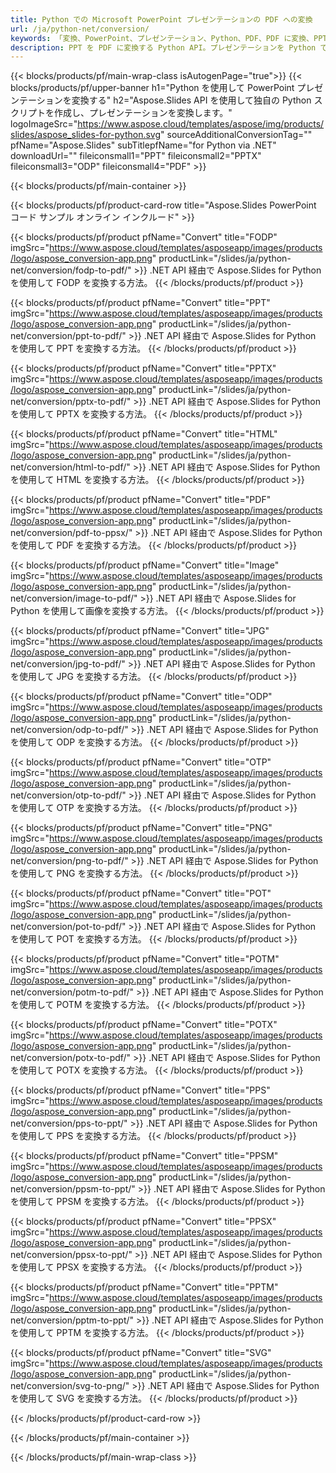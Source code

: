 ```yaml
---
title: Python での Microsoft PowerPoint プレゼンテーションの PDF への変換
url: /ja/python-net/conversion/
keywords: 「変換、PowerPoint、プレゼンテーション、Python、PDF、PDF に変換、PPT から PDF」
description: PPT を PDF に変換する Python API。プレゼンテーションを Python で JPG、PNG、その他の形式に変換します。
---
```



{{< blocks/products/pf/main-wrap-class isAutogenPage="true">}}
{{< blocks/products/pf/upper-banner h1="Python を使用して PowerPoint プレゼンテーションを変換する" h2="Aspose.Slides API を使用して独自の Python スクリプトを作成し、プレゼンテーションを変換します。" logoImageSrc="https://www.aspose.cloud/templates/aspose/img/products/slides/aspose_slides-for-python.svg" sourceAdditionalConversionTag="" pfName="Aspose.Slides" subTitlepfName="for Python via .NET" downloadUrl="" fileiconsmall1="PPT" fileiconsmall2="PPTX" fileiconsmall3="ODP" fileiconsmall4="PDF" >}}

{{< blocks/products/pf/main-container >}}

{{< blocks/products/pf/product-card-row title="Aspose.Slides PowerPoint コード サンプル オンライン インクルード" >}}

{{< blocks/products/pf/product pfName="Convert" title="FODP" imgSrc="https://www.aspose.cloud/templates/asposeapp/images/products/logo/aspose_conversion-app.png" productLink="/slides/ja/python-net/conversion/fodp-to-pdf/" >}}
.NET API 経由で Aspose.Slides for Python を使用して FODP を変換する方法。
{{< /blocks/products/pf/product >}}

{{< blocks/products/pf/product pfName="Convert" title="PPT" imgSrc="https://www.aspose.cloud/templates/asposeapp/images/products/logo/aspose_conversion-app.png" productLink="/slides/ja/python-net/conversion/ppt-to-pdf/" >}}
.NET API 経由で Aspose.Slides for Python を使用して PPT を変換する方法。
{{< /blocks/products/pf/product >}}

{{< blocks/products/pf/product pfName="Convert" title="PPTX" imgSrc="https://www.aspose.cloud/templates/asposeapp/images/products/logo/aspose_conversion-app.png" productLink="/slides/ja/python-net/conversion/pptx-to-pdf/" >}}
.NET API 経由で Aspose.Slides for Python を使用して PPTX を変換する方法。
{{< /blocks/products/pf/product >}}

{{< blocks/products/pf/product pfName="Convert" title="HTML" imgSrc="https://www.aspose.cloud/templates/asposeapp/images/products/logo/aspose_conversion-app.png" productLink="/slides/ja/python-net/conversion/html-to-pdf/" >}}
.NET API 経由で Aspose.Slides for Python を使用して HTML を変換する方法。
{{< /blocks/products/pf/product >}}

{{< blocks/products/pf/product pfName="Convert" title="PDF" imgSrc="https://www.aspose.cloud/templates/asposeapp/images/products/logo/aspose_conversion-app.png" productLink="/slides/ja/python-net/conversion/pdf-to-ppsx/" >}}
.NET API 経由で Aspose.Slides for Python を使用して PDF を変換する方法。
{{< /blocks/products/pf/product >}}

{{< blocks/products/pf/product pfName="Convert" title="Image" imgSrc="https://www.aspose.cloud/templates/asposeapp/images/products/logo/aspose_conversion-app.png" productLink="/slides/ja/python-net/conversion/image-to-pdf/" >}}
.NET API 経由で Aspose.Slides for Python を使用して画像を変換する方法。
{{< /blocks/products/pf/product >}}

{{< blocks/products/pf/product pfName="Convert" title="JPG" imgSrc="https://www.aspose.cloud/templates/asposeapp/images/products/logo/aspose_conversion-app.png" productLink="/slides/ja/python-net/conversion/jpg-to-pdf/" >}}
.NET API 経由で Aspose.Slides for Python を使用して JPG を変換する方法。
{{< /blocks/products/pf/product >}}

{{< blocks/products/pf/product pfName="Convert" title="ODP" imgSrc="https://www.aspose.cloud/templates/asposeapp/images/products/logo/aspose_conversion-app.png" productLink="/slides/ja/python-net/conversion/odp-to-pdf/" >}}
.NET API 経由で Aspose.Slides for Python を使用して ODP を変換する方法。
{{< /blocks/products/pf/product >}}

{{< blocks/products/pf/product pfName="Convert" title="OTP" imgSrc="https://www.aspose.cloud/templates/asposeapp/images/products/logo/aspose_conversion-app.png" productLink="/slides/ja/python-net/conversion/otp-to-pdf/" >}}
.NET API 経由で Aspose.Slides for Python を使用して OTP を変換する方法。
{{< /blocks/products/pf/product >}}

{{< blocks/products/pf/product pfName="Convert" title="PNG" imgSrc="https://www.aspose.cloud/templates/asposeapp/images/products/logo/aspose_conversion-app.png" productLink="/slides/ja/python-net/conversion/png-to-pdf/" >}}
.NET API 経由で Aspose.Slides for Python を使用して PNG を変換する方法。
{{< /blocks/products/pf/product >}}

{{< blocks/products/pf/product pfName="Convert" title="POT" imgSrc="https://www.aspose.cloud/templates/asposeapp/images/products/logo/aspose_conversion-app.png" productLink="/slides/ja/python-net/conversion/pot-to-pdf/" >}}
.NET API 経由で Aspose.Slides for Python を使用して POT を変換する方法。
{{< /blocks/products/pf/product >}}

{{< blocks/products/pf/product pfName="Convert" title="POTM" imgSrc="https://www.aspose.cloud/templates/asposeapp/images/products/logo/aspose_conversion-app.png" productLink="/slides/ja/python-net/conversion/potm-to-pdf/" >}}
.NET API 経由で Aspose.Slides for Python を使用して POTM を変換する方法。
{{< /blocks/products/pf/product >}}

{{< blocks/products/pf/product pfName="Convert" title="POTX" imgSrc="https://www.aspose.cloud/templates/asposeapp/images/products/logo/aspose_conversion-app.png" productLink="/slides/ja/python-net/conversion/potx-to-pdf/" >}}
.NET API 経由で Aspose.Slides for Python を使用して POTX を変換する方法。
{{< /blocks/products/pf/product >}}

{{< blocks/products/pf/product pfName="Convert" title="PPS" imgSrc="https://www.aspose.cloud/templates/asposeapp/images/products/logo/aspose_conversion-app.png" productLink="/slides/ja/python-net/conversion/pps-to-ppt/" >}}
.NET API 経由で Aspose.Slides for Python を使用して PPS を変換する方法。
{{< /blocks/products/pf/product >}}

{{< blocks/products/pf/product pfName="Convert" title="PPSM" imgSrc="https://www.aspose.cloud/templates/asposeapp/images/products/logo/aspose_conversion-app.png" productLink="/slides/ja/python-net/conversion/ppsm-to-ppt/" >}}
.NET API 経由で Aspose.Slides for Python を使用して PPSM を変換する方法。
{{< /blocks/products/pf/product >}}

{{< blocks/products/pf/product pfName="Convert" title="PPSX" imgSrc="https://www.aspose.cloud/templates/asposeapp/images/products/logo/aspose_conversion-app.png" productLink="/slides/ja/python-net/conversion/ppsx-to-ppt/" >}}
.NET API 経由で Aspose.Slides for Python を使用して PPSX を変換する方法。
{{< /blocks/products/pf/product >}}

{{< blocks/products/pf/product pfName="Convert" title="PPTM" imgSrc="https://www.aspose.cloud/templates/asposeapp/images/products/logo/aspose_conversion-app.png" productLink="/slides/ja/python-net/conversion/pptm-to-ppt/" >}}
.NET API 経由で Aspose.Slides for Python を使用して PPTM を変換する方法。
{{< /blocks/products/pf/product >}}

{{< blocks/products/pf/product pfName="Convert" title="SVG" imgSrc="https://www.aspose.cloud/templates/asposeapp/images/products/logo/aspose_conversion-app.png" productLink="/slides/ja/python-net/conversion/svg-to-png/" >}}
.NET API 経由で Aspose.Slides for Python を使用して SVG を変換する方法。
{{< /blocks/products/pf/product >}}

{{< /blocks/products/pf/product-card-row >}}

{{< /blocks/products/pf/main-container >}}
    
{{< /blocks/products/pf/main-wrap-class >}}